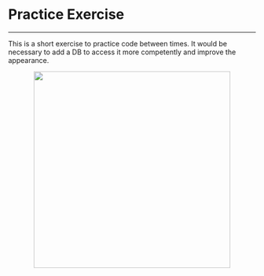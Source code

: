<h1>Practice Exercise</h1>
<hr>
<p>This is a short exercise to practice code between times. It would be necessary to add a DB to access it more competently and improve the appearance.</p>

<div align="center">
<image src="https://encrypted-tbn0.gstatic.com/images?q=tbn:ANd9GcRKhWVvDv3qXMabYfM_8xC6axsPSQXItrKHR9HMCvA0cQ&s" width="400" />
</div>
